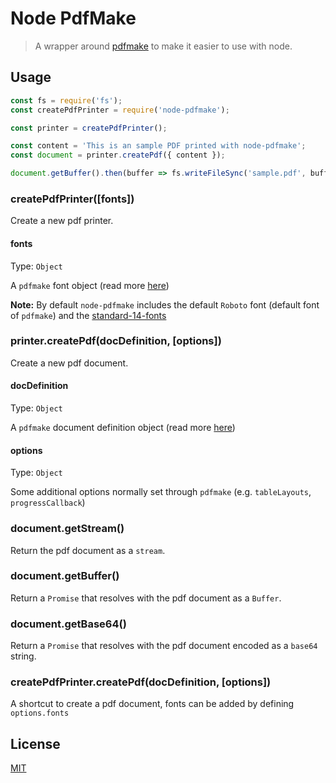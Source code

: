 # Node PdfMake

> A wrapper around [pdfmake](https://github.com/bpampuch/pdfmake) to make it easier to use with node.

## Usage

```js
const fs = require('fs');
const createPdfPrinter = require('node-pdfmake');

const printer = createPdfPrinter();

const content = 'This is an sample PDF printed with node-pdfmake';
const document = printer.createPdf({ content });

document.getBuffer().then(buffer => fs.writeFileSync('sample.pdf', buffer));
```

### createPdfPrinter([fonts])

Create a new pdf printer.

#### fonts

Type: `Object`

A `pdfmake` font object (read more [here](https://pdfmake.github.io/docs/getting-started/server-side/))

**Note:** By default `node-pdfmake` includes the default `Roboto` font (default font of `pdfmake`) and the [standard-14-fonts](https://pdfmake.github.io/docs/fonts/standard-14-fonts/)

### printer.createPdf(docDefinition, [options])

Create a new pdf document.

#### docDefinition

Type: `Object`

A `pdfmake` document definition object (read more [here](https://pdfmake.github.io/docs/document-definition-object/))

#### options

Type: `Object`

Some additional options normally set through `pdfmake` (e.g. `tableLayouts`, `progressCallback`)

### document.getStream()

Return the pdf document as a `stream`.

### document.getBuffer()

Return a `Promise` that resolves with the pdf document as a `Buffer`.

### document.getBase64()

Return a `Promise` that resolves with the pdf document encoded as a `base64` string.

### createPdfPrinter.createPdf(docDefinition, [options])

A shortcut to create a pdf document, fonts can be added by defining `options.fonts`

## License

[MIT](https://github.com/Zenkit/node-pdfmake/blob/master/LICENSE)

